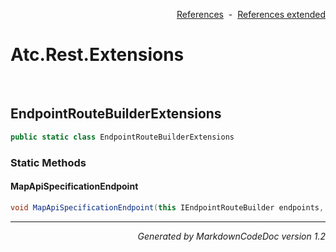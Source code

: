 <div style='text-align: right'>

[References](Index.md)&nbsp;&nbsp;-&nbsp;&nbsp;[References extended](IndexExtended.md)
</div>

# Atc.Rest.Extensions

<br />


## EndpointRouteBuilderExtensions

```csharp
public static class EndpointRouteBuilderExtensions
```

### Static Methods


#### MapApiSpecificationEndpoint

```csharp
void MapApiSpecificationEndpoint(this IEndpointRouteBuilder endpoints, List<AssemblyPairOptions> assemblyPairs)
```
<hr /><div style='text-align: right'><i>Generated by MarkdownCodeDoc version 1.2</i></div>
